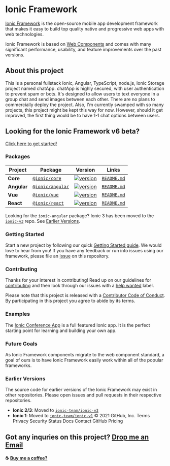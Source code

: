 # Ionic Framework

[Ionic Framework](https://ionicframework.com/) is the open-source mobile app development framework that makes it easy to
build top quality native and progressive web apps with web technologies.

Ionic Framework is based on [Web Components](https://www.webcomponents.org/introduction) and comes with many significant performance, usability, and feature improvements over the past versions.

## About this project
This is a personal fullstack Ionic, Angular, TypeScript, node.js, Ionic Storage project named chatApp. chatApp is highly secured, with user authentication to prevent spam or bots. It's designed to allow users to text everyone in a group chat and send images between each other. There are no plans to commercially deploy the project. Also, I'm currently swamped with so many projects, this project might be kept this way for now. However, should it get improved, the first thing would be to have 1-1 chat options between users.

## Looking for the Ionic Framework v6 beta?

[Click here to get started!](https://github.com/ionic-team/ionic-framework/blob/next/BETA.md)

### Packages

| Project | Package | Version | Links |
| ------- | ------- | ------- |:-----:|
| **Core** | [`@ionic/core`](https://www.npmjs.com/package/@ionic/core) | [![version](https://img.shields.io/npm/v/@ionic/core/latest.svg)](https://www.npmjs.com/package/@ionic/core) | [`README.md`](core/README.md)
| **Angular** | [`@ionic/angular`](https://www.npmjs.com/package/@ionic/angular) | [![version](https://img.shields.io/npm/v/@ionic/angular/latest.svg)](https://www.npmjs.com/package/@ionic/angular) | [`README.md`](angular/README.md)
| **Vue** | [`@ionic/vue`](https://www.npmjs.com/package/@ionic/vue) | [![version](https://img.shields.io/npm/v/@ionic/vue/latest.svg)](https://www.npmjs.com/package/@ionic/vue) | [`README.md`](packages/vue/README.md)
| **React** | [`@ionic/react`](https://www.npmjs.com/package/@ionic/react) | [![version](https://img.shields.io/npm/v/@ionic/react/latest.svg)](https://www.npmjs.com/package/@ionic/react) | [`README.md`](packages/react/README.md)

Looking for the `ionic-angular` package? Ionic 3 has been moved to the [`ionic-v3`](https://github.com/ionic-team/ionic-v3) repo. See [Earlier Versions](#earlier-versions).

### Getting Started

Start a new project by following our quick [Getting Started guide](https://ionicframework.com/getting-started/).
We would love to hear from you! If you have any feedback or run into issues using our framework, please file
an [issue](https://github.com/ionic-team/ionic/issues/new) on this repository.


### Contributing

Thanks for your interest in contributing! Read up on our guidelines for
[contributing](https://github.com/ionic-team/ionic/blob/main/.github/CONTRIBUTING.md)
and then look through our issues with a [help wanted](https://github.com/ionic-team/ionic/issues?q=is%3Aopen+is%3Aissue+label%3A%22help+wanted%22)
label.

Please note that this project is released with a [Contributor Code of Conduct](https://github.com/ionic-team/ionic/blob/main/CODE_OF_CONDUCT.md). By participating in this project you agree to abide by its terms.


### Examples

The [Ionic Conference App](https://github.com/ionic-team/ionic-conference-app) is a full featured Ionic app.
It is the perfect starting point for learning and building your own app.


### Future Goals

As Ionic Framework components migrate to the web component standard, a goal of ours is to have Ionic Framework easily work within all of the popular frameworks.

### Earlier Versions

The source code for earlier versions of the Ionic Framework may exist in other repositories. Please open issues and pull requests in their respective repositories.

* **Ionic 2/3**: Moved to [`ionic-team/ionic-v3`](https://github.com/ionic-team/ionic-v3)
* **Ionic 1**: Moved to [`ionic-team/ionic-v1`](https://github.com/ionic-team/ionic-v1)
© 2021 GitHub, Inc.
Terms
Privacy
Security
Status
Docs
Contact GitHub
Pricing

## Got any inquries on this project? [Drop me an Email](mailto:donnyquickinc@gmail.com)

#### ☕️ <a href="https://www.paypal.me/thientran2702">Buy me a coffee? </a>
